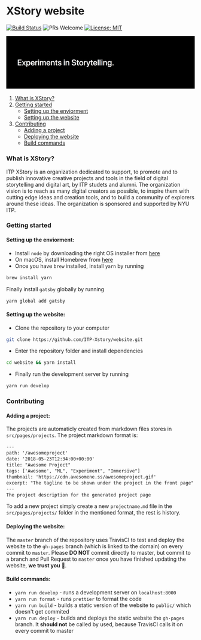 # XStory website
[![Build Status](https://travis-ci.org/ITP-Xstory/website.svg?branch=master)](https://travis-ci.org/ITP-Xstory/website)
![PRs Welcome](https://img.shields.io/badge/PRs-welcome-brightgreen.svg?style=flat-square)
[![License: MIT](https://img.shields.io/badge/License-MIT-yellow.svg)](https://opensource.org/licenses/MIT)

![cover](https://github.com/ITP-Xstory/website/raw/master/docs/cover.png)

1. [What is XStory?](#what-is-xstory)
2. [Getting started](#getting-started)
    - [Setting up the enviorment](#setting-up-the-enviorment)
    - [Setting up the website](#setting-up-the-website)
3. [Contributing](#contributing)
    - [Adding a project](#adding-a-project)
    - [Deploying the website](#deploying-the-website)
    - [Build commands](#build-commands)

### What is XStory?
ITP XStory is an organization dedicated to support, to promote and to publish innovative creative projects and tools in the field of digital storytelling and digital art, by ITP studets and alumni. The organization vision is to reach as many digital creators as possible, to inspire them with cutting edge ideas and creation tools, and to build a community of explorers around these ideas. The organization is sponsored and supported by NYU ITP.

### Getting started
#### Setting up the enviorment:
- Install `node` by downloading the right OS installer from [here](https://nodejs.org)
- On macOS, install Homebrew from [here](https://brew.sh)
- Once you have `brew` installed, install `yarn` by running
```sh
brew install yarn
```
Finally install `gatsby` globally by running 
```sh
yarn global add gatsby
```
#### Setting up the website:
- Clone the repository to your computer
```sh
git clone https://github.com/ITP-Xstory/website.git
```
- Enter the repository folder and install dependencies
```sh
cd website && yarn install
```
- Finally run the development server by running
```sh
yarn run develop
```
### Contributing
#### Adding a project:
The projects are automaticly created from markdown files stores in `src/pages/projects`. The project markdown format is:
```
---
path: '/awesomeproject'
date: '2018-05-23T12:34:00+00:00'
title: "Awesome Project"
tags: ['Awesome', "ML", "Experiment", "Immersive"]
thumbnail: 'https://cdn.awesomene.ss/awesomeproject.gif'
excerpt: "The tagline to be shown under the project in the front page"
---
The project description for the generated project page
```
To add a new project simply create a new `projectname.md` file in the `src/pages/projects/` folder in the mentioned format, the rest is history.
#### Deploying the website:
The `master` branch of the repository uses TravisCI to test and deploy the website to the `gh-pages` branch (which is linked to the domain) on every commit to `master`. Please **DO NOT** commit directly to master, but commit to a branch and Pull Request to `master` once you have finished updating the website, **we trust you** 🤝.
#### Build commands:
- `yarn run develop` - runs a development server on `localhost:8000`
- `yarn run format` - runs `prettier` to format the code
- `yarn run build` - builds a static version of the website to `public/` which doesn't get commited
- `yarn run deploy` - builds and deploys the static website the `gh-pages` branch. It **should not** be called by used, because TravisCI calls it on every commit to master


